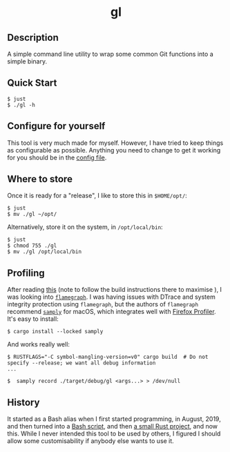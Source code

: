 <h1 align="center">gl</h1>

## Description

A simple command line utility to wrap some common Git functions into a simple binary.

## Quick Start

```shell
$ just
$ ./gl -h
```

## Configure for yourself

This tool is very much made for myself.  However, I have tried to keep things as configurable as possible.  Anything you need to change to get it working for you should be in the [config file](./src/config.rs).

## Where to store

Once it is ready for a "release", I like to store this in `$HOME/opt/`:
```shell
$ just
$ mv ./gl ~/opt/
```

Alternatively, store it on the system, in `/opt/local/bin`:
```shell
$ just
$ chmod 755 ./gl
$ mv ./gl /opt/local/bin
```

## Profiling

After reading [this](https://nnethercote.github.io/perf-book/profiling.html) (note to follow the build instructions there to maximise ), I was looking into [`flamegraph`](https://github.com/flamegraph-rs/flamegraph).  I was having issues with DTrace and system integrity protection using `flamegraph`, but the authors of `flamegraph` recommend [`samply`](https://github.com/mstange/samply) for macOS, which integrates well with [Firefox Profiler](https://profiler.firefox.com/).  It's easy to install:

```shell
$ cargo install --locked samply
```

And works really well:
```shell
$ RUSTFLAGS="-C symbol-mangling-version=v0" cargo build  # Do not specify --release; we want all debug information
...

$  samply record ./target/debug/gl <args...> > /dev/null
```

## History

It started as a Bash alias when I first started programming, in August, 2019, and then turned into a [Bash script](https://github.com/jakewilliami/scripts/tree/98a327a/bash/gl), and then [a small Rust project](https://github.com/jakewilliami/scripts/tree/b45a4557/rust/gl/), and now this.  While I never intended this tool to be used by others, I figured I should allow some customisability if anybody else wants to use it.

